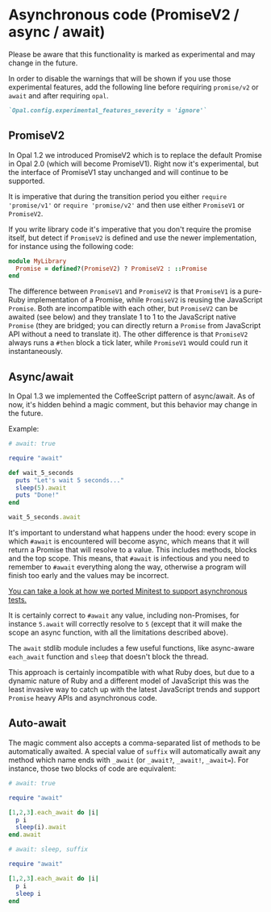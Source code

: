 # Asynchronous code (PromiseV2 / async / await)

Please be aware that this functionality is marked as experimental and may change
in the future.

In order to disable the warnings that will be shown if you use those experimental
features, add the following line before requiring `promise/v2` or `await` and after
requiring `opal`.

```ruby
`Opal.config.experimental_features_severity = 'ignore'`
```

## PromiseV2

In Opal 1.2 we introduced PromiseV2 which is to replace the default Promise in Opal 2.0
(which will become PromiseV1). Right now it's experimental, but the interface of PromiseV1
stay unchanged and will continue to be supported.

It is imperative that during the transition period you either `require 'promise/v1'` or
`require 'promise/v2'` and then use either `PromiseV1` or `PromiseV2`.

If you write library code it's imperative that you don't require the promise itself, but
detect if `PromiseV2` is defined and use the newer implementation, for instance using the
following code:

```ruby
module MyLibrary
  Promise = defined?(PromiseV2) ? PromiseV2 : ::Promise
end
```

The difference between `PromiseV1` and `PromiseV2` is that `PromiseV1` is a pure-Ruby
implementation of a Promise, while `PromiseV2` is reusing the JavaScript `Promise`. Both are
incompatible with each other, but `PromiseV2` can be awaited (see below) and they translate
1 to 1 to the JavaScript native `Promise` (they are bridged; you can directly return a
`Promise` from JavaScript API without a need to translate it). The other difference is that
`PromiseV2` always runs a `#then` block a tick later, while `PromiseV1` would could run it
instantaneously.

## Async/await

In Opal 1.3 we implemented the CoffeeScript pattern of async/await. As of now, it's hidden
behind a magic comment, but this behavior may change in the future.

Example:

```ruby
# await: true

require "await"

def wait_5_seconds
  puts "Let's wait 5 seconds..."
  sleep(5).await
  puts "Done!"
end

wait_5_seconds.await
```

It's important to understand what happens under the hood: every scope in which `#await` is
encountered will become async, which means that it will return a Promise that will resolve
to a value. This includes methods, blocks and the top scope. This means, that `#await` is
infectious and you need to remember to `#await` everything along the way, otherwise
a program will finish too early and the values may be incorrect.

[You can take a look at how we ported Minitest to support asynchronous tests.](https://github.com/opal/opal/pull/2221/commits/8383c7b45a94fe4628778f429508b9c08c8948b0)

It is certainly correct to `#await` any value, including non-Promises, for instance
`5.await` will correctly resolve to `5` (except that it will make the scope an async
function, with all the limitations described above).

The `await` stdlib module includes a few useful functions, like async-aware `each_await`
function and `sleep` that doesn't block the thread.

This approach is certainly incompatible with what Ruby does, but due to a dynamic nature
of Ruby and a different model of JavaScript this was the least invasive way to catch up
with the latest JavaScript trends and support `Promise` heavy APIs and asynchronous code.

## Auto-await

The magic comment also accepts a comma-separated list of methods to be automatically
awaited. A special value of `suffix` will automatically await any method which name ends
with `_await` (or `_await?`, `_await!`, `_await=`). For instance, those two blocks of
code are equivalent:

```ruby
# await: true

require "await"

[1,2,3].each_await do |i|
  p i
  sleep(i).await
end.await
```

```ruby
# await: sleep, suffix

require "await"

[1,2,3].each_await do |i|
  p i
  sleep i
end
```